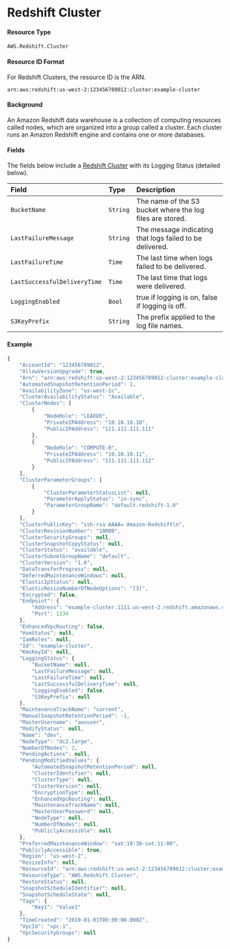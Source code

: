 # Redshift Cluster

#### Resource Type

`AWS.Redshift.Cluster`

#### Resource ID Format

For Redshift Clusters, the resource ID is the ARN.

`arn:aws:redshift:us-west-2:123456789012:cluster:example-cluster`

#### Background

An Amazon Redshift data warehouse is a collection of computing resources called nodes, which are organized into a group called a cluster. Each cluster runs an Amazon Redshift engine and contains one or more databases.

#### Fields

The fields below include a [Redshift Cluster](https://docs.aws.amazon.com/redshift/latest/APIReference/API_Cluster.html) with its Logging Status \(detailed below\).

| Field                        | Type     | Description                                               |
| :--------------------------- | :------- | :-------------------------------------------------------- |
| `BucketName`                 | `String` | The name of the S3 bucket where the log files are stored. |
| `LastFailureMessage`         | `String` | The message indicating that logs failed to be delivered.  |
| `LastFailureTime`            | `Time`   | The last time when logs failed to be delivered.           |
| `LastSuccessfulDeliveryTime` | `Time`   | The last time that logs were delivered.                   |
| `LoggingEnabled`             | `Bool`   | true if logging is on, false if logging is off.           |
| `S3KeyPrefix`                | `String` | The prefix applied to the log file names.                 |

#### Example

```javascript
{
    "AccountId": "123456789012",
    "AllowVersionUpgrade": true,
    "Arn": "arn:aws:redshift:us-west-2:123456789012:cluster:example-cluster",
    "AutomatedSnapshotRetentionPeriod": 1,
    "AvailabilityZone": "us-west-2c",
    "ClusterAvailabilityStatus": "Available",
    "ClusterNodes": [
        {
            "NodeRole": "LEADER",
            "PrivateIPAddress": "10.10.10.10",
            "PublicIPAddress": "111.111.111.111"
        },
        {
            "NodeRole": "COMPUTE-0",
            "PrivateIPAddress": "10.10.10.11",
            "PublicIPAddress": "111.111.111.112"
        }
    ],
    "ClusterParameterGroups": [
        {
            "ClusterParameterStatusList": null,
            "ParameterApplyStatus": "in-sync",
            "ParameterGroupName": "default.redshift-1.0"
        }
    ],
    "ClusterPublicKey": "ssh-rsa AAAA= Amazon-Redshift\n",
    "ClusterRevisionNumber": "10000",
    "ClusterSecurityGroups": null,
    "ClusterSnapshotCopyStatus": null,
    "ClusterStatus": "available",
    "ClusterSubnetGroupName": "default",
    "ClusterVersion": "1.0",
    "DataTransferProgress": null,
    "DeferredMaintenanceWindows": null,
    "ElasticIpStatus": null,
    "ElasticResizeNumberOfNodeOptions": "[3]",
    "Encrypted": false,
    "Endpoint": {
        "Address": "example-cluster.1111.us-west-2.redshift.amazonaws.com",
        "Port": 1234
    },
    "EnhancedVpcRouting": false,
    "HsmStatus": null,
    "IamRoles": null,
    "Id": "example-cluster",
    "KmsKeyId": null,
    "LoggingStatus": {
        "BucketName": null,
        "LastFailureMessage": null,
        "LastFailureTime": null,
        "LastSuccessfulDeliveryTime": null,
        "LoggingEnabled": false,
        "S3KeyPrefix": null
    },
    "MaintenanceTrackName": "current",
    "ManualSnapshotRetentionPeriod": -1,
    "MasterUsername": "awsuser",
    "ModifyStatus": null,
    "Name": "dev",
    "NodeType": "dc2.large",
    "NumberOfNodes": 2,
    "PendingActions": null,
    "PendingModifiedValues": {
        "AutomatedSnapshotRetentionPeriod": null,
        "ClusterIdentifier": null,
        "ClusterType": null,
        "ClusterVersion": null,
        "EncryptionType": null,
        "EnhancedVpcRouting": null,
        "MaintenanceTrackName": null,
        "MasterUserPassword": null,
        "NodeType": null,
        "NumberOfNodes": null,
        "PubliclyAccessible": null
    },
    "PreferredMaintenanceWindow": "sat:10:30-sat:11:00",
    "PubliclyAccessible": true,
    "Region": "us-west-2",
    "ResizeInfo": null,
    "ResourceId": "arn:aws:redshift:us-west-2:123456789012:cluster:example-cluster",
    "ResourceType": "AWS.Redshift.Cluster",
    "RestoreStatus": null,
    "SnapshotScheduleIdentifier": null,
    "SnapshotScheduleState": null,
    "Tags": {
        "Key1": "Value1"
    },
    "TimeCreated": "2019-01-01T00:00:00.000Z",
    "VpcId": "vpc-1",
    "VpcSecurityGroups": null
}
```
